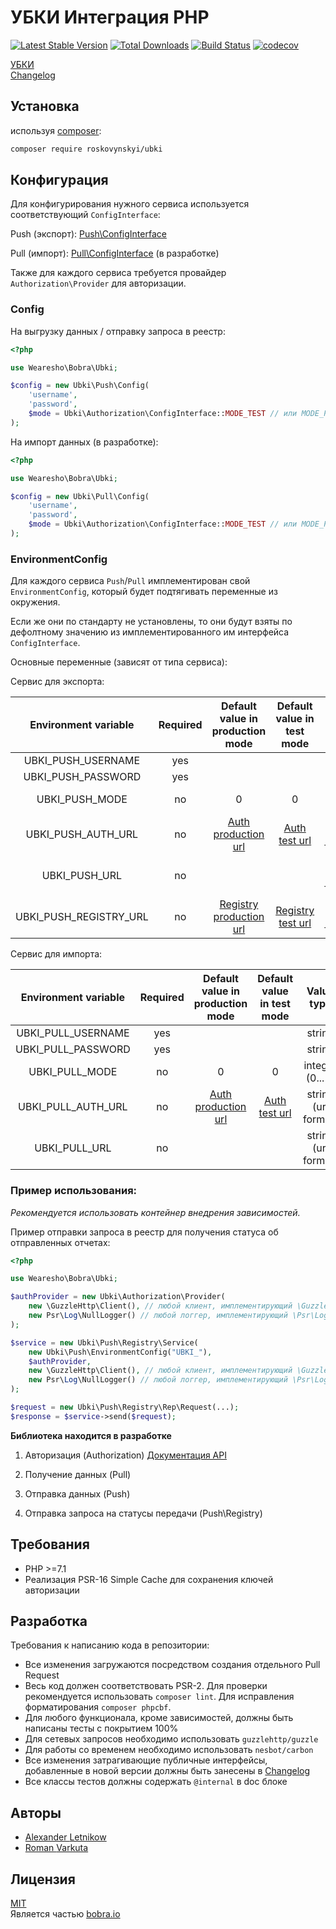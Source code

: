 # УБКИ Интеграция PHP
[![Latest Stable Version](https://poser.pugx.org/wearesho-team/ubki/v/stable.png)](https://packagist.org/packages/wearesho-team/ubki)
[![Total Downloads](https://poser.pugx.org/wearesho-team/ubki/downloads.png)](https://packagist.org/packages/wearesho-team/ubki)
[![Build Status](https://travis-ci.org/wearesho-team/ubki.svg?branch=master)](https://travis-ci.org/wearesho-team/ubki)
[![codecov](https://codecov.io/gh/wearesho-team/ubki/branch/master/graph/badge.svg)](https://codecov.io/gh/wearesho-team/ubki)

[УБКИ](https://ubki.ua)  
[Changelog](./CHANGELOG.md)  

## Установка
используя [composer](https://packagist.org):
```bash
composer require roskovynskyi/ubki
```

## Конфигурация
Для конфигурирования нужного сервиса используется соответствующий ```ConfigInterface```:

Push (экспорт): [Push\ConfigInterface](./src/Push/ConfigInterface.php)

Pull (импорт): [Pull\ConfigInterface](./src/Pull/ConfigInterface.php) (в разработке)

Также для каждого сервиса требуется провайдер ```Authorization\Provider``` для авторизации.

### Config

На выгрузку данных / отправку запроса в реестр:
```php
<?php

use Wearesho\Bobra\Ubki;

$config = new Ubki\Push\Config(
    'username',
    'password',
    $mode = Ubki\Authorization\ConfigInterface::MODE_TEST // или MODE_PRODUCTION
);
```

На импорт данных (в разработке):
```php
<?php

use Wearesho\Bobra\Ubki;

$config = new Ubki\Pull\Config(
    'username',
    'password',
    $mode = Ubki\Authorization\ConfigInterface::MODE_TEST // или MODE_PRODUCTION
);
```

### EnvironmentConfig

Для каждого сервиса `Push`/`Pull` имплементирован свой `EnvironmentConfig`, 
который будет подтягивать переменные из окружения.

Если же они по стандарту не установлены, 
то они будут взяты по дефолтному значению из имплементированного им интерфейса `ConfigInterface`.

Основные переменные (зависят от типа сервиса):

Сервис для экспорта:

| Environment variable | Required |       Default value in production mode      |            Default value in test mode            |         Value type        |
|:--------------------:|:--------:|:-------------------------------------------:|:------------------------------------------------:|:-------------------------:|
|  UBKI_PUSH_USERNAME  |    yes   |                                             |                                                  |           string          |
|  UBKI_PUSH_PASSWORD  |    yes   |                                             |                                                  |           string          |
|    UBKI_PUSH_MODE    |    no    |                      0                      |                          0                       |      integer (0...1)      |
|  UBKI_PUSH_AUTH_URL  |    no    | [Auth production url](https://secure.ubki.ua/b2_api_xml/ubki/auth) | [Auth test url](https://secure.ubki.ua:4040/b2_api_xml/ubki/auth) |    string (url format)    |
|     UBKI_PUSH_URL    |    no    |                                             |                                                  |    string (url format)    |
| UBKI_PUSH_REGISTRY_URL |    no    | [Registry production url](https://secure.ubki.ua/upload/in/reestrs.php) | [Registry test url](https://secure.ubki.ua:4040/upload/in/reestrs.php) |    string (url format)    |

Сервис для импорта:

| Environment variable | Required |       Default value in production mode      |            Default value in test mode            |         Value type        |
|:--------------------:|:--------:|:-------------------------------------------:|:------------------------------------------------:|:-------------------------:|
|  UBKI_PULL_USERNAME  |    yes   |                                             |                                                  |           string          |
|  UBKI_PULL_PASSWORD  |    yes   |                                             |                                                  |           string          |
|    UBKI_PULL_MODE    |    no    |                       0                     |                         0                        |      integer (0...1)      |
|  UBKI_PULL_AUTH_URL  |    no    | [Auth production url](https://secure.ubki.ua/b2_api_xml/ubki/auth) | [Auth test url](https://secure.ubki.ua:4040/b2_api_xml/ubki/auth) |    string (url format)    |
|     UBKI_PULL_URL    |    no    |                                             |                                                  |    string (url format)    |

### Пример использования: 

*Рекомендуется использовать контейнер внедрения зависимостей.*

Пример отправки запроса в реестр для получения статуса об отправленных отчетах:

```php
<?php

use Wearesho\Bobra\Ubki;

$authProvider = new Ubki\Authorization\Provider(
    new \GuzzleHttp\Client(), // любой клиент, имплементирующий \GuzzleHttp\ClientInterface
    new Psr\Log\NullLogger() // любой логгер, имплементирующий \Psr\Log\LoggerInterface
);

$service = new Ubki\Push\Registry\Service(
    new Ubki\Push\EnvironmentConfig("UBKI_"),
    $authProvider,
    new \GuzzleHttp\Client(), // любой клиент, имплементирующий \GuzzleHttp\ClientInterface
    new Psr\Log\NullLogger() // любой логгер, имплементирующий \Psr\Log\LoggerInterface
);

$request = new Ubki\Push\Registry\Rep\Request(...);
$response = $service->send($request);
```

**Библиотека находится в разработке**
1. Авторизация (Authorization)
[Документация API](https://docs.google.com/document/d/1Tp70OOEgr0UKhXndCfqrdCUhauirTRPiv2S146gTooA/edit)

2. Получение данных (Pull)

3. Отправка данных (Push)

4. Отправка запроса на статусы передачи (Push\Registry)

## Требования
- PHP >=7.1
- Реализация PSR-16 Simple Cache для сохранения ключей авторизации

## Разработка
Требования к написанию кода в репозитории:
- Все изменения загружаются посредством создания отдельного Pull Request
- Весь код должен соответствовать PSR-2.
Для проверки рекомендуется использовать `composer lint`.
Для исправления форматирования `composer phpcbf`.
- Для любого функционала, кроме зависимостей, должны быть написаны тесты с покрытием 100%
- Для сетевых запросов необходимо использовать `guzzlehttp/guzzle`
- Для работы со временем необходимо использовать `nesbot/carbon`
- Все изменения затрагивающие публичные интерфейсы, 
добавленные в новой версии должны быть занесены в [Changelog](./CHANGELOG.md)
- Все классы тестов должны содержать `@internal` в doc блоке  

## Авторы
- [Alexander <horat1us> Letnikow](mailto:reclamme@gmail.com)
- [Roman <KartaviK> Varkuta](mailto:roman.varkuta@gmail.com)

## Лицензия
[MIT](./LICENSE)  
Является частью [bobra.io](https://bobra.io/)
